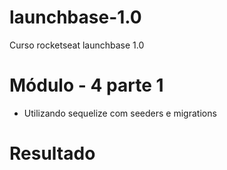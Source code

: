 # launchbase-1.0
Curso rocketseat launchbase 1.0

# Módulo - 4 parte 1

- Utilizando sequelize com seeders e migrations

# Resultado
